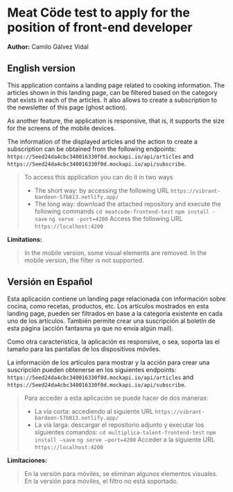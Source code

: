 # Meat Cöde test to apply for the position of front-end developer

**Author:** Camilo Gálvez Vidal

## English version

This application contains a landing page related to cooking information. The articles shown in this landing page, can be filtered based on the category that exists in each of the articles. It also allows to create a subscription to the newsletter of this page (ghost action).

As another feature, the application is responsive, that is, it supports the size for the screens of the mobile devices.

The information of the displayed articles and the action to create a subscription can be obtained from the following endpoints: `https://5eed24da4cbc340016330f0d.mockapi.io/api/articles` and `https://5eed24da4cbc340016330f0d.mockapi.io/api/subscribe`.

>To access this application you can do it in two ways
>- The short way: by accessing the following URL `https://vibrant-bardeen-57b813.netlify.app/`
>- The long way: download the attached repository and execute the following commands
>`cd meatcode-frontend-test`
>`npm install -save`
>`ng serve -port=4200`
> Access the following URL `https://localhost:4200`

**Limitations:**
> In the mobile version, some visual elements are removed.
> In the mobile version, the filter is not supported.



## Versión en Español

Esta aplicación contiene un landing page relacionada con información sobre cocina, como recetas, productos, etc. Los artículos mostrados en esta landing page, pueden ser filtrados en base a la categoría existente en cada uno de los artículos. También permite crear una suscripción al boletín de esta página (acción fantasma ya que no envía algún mail).

Como otra característica, la aplicación es responsive, o sea, soporta las el tamaño para las pantallas de los dispositivos móviles.

La información de los artículos para mostrar y la acción para crear una suscripción pueden obtenerse en los siguientes endpoints: `https://5eed24da4cbc340016330f0d.mockapi.io/api/articles` and `https://5eed24da4cbc340016330f0d.mockapi.io/api/subscribe`.

>Para acceder a esta aplicación se puede hacer de dos maneras:
>- La vía corta: accediendo al siguiente URL `https://vibrant-bardeen-57b813.netlify.app/`
>- La vía larga: descargar el repositorio adjunto y executar los siguientes comandos:
>`cd multiplica-talent-frontend-test`
>`npm install —save`
>`ng serve —port=4200`
> Acceder a la siguiente URL `https://localhost:4200`

**Limitaciones:**
> En la versión para móviles, se eliminan algunos elementos visuales.
> En la versión para móviles, el filtro no está soportado.
